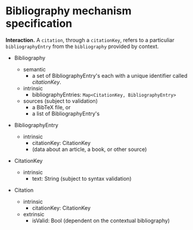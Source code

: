 # Bibliography mechanism specification

**Interaction.** A `citation`, through a `citationKey`, refers to a particuliar
 `bibliographyEntry` from the `bibliography` provided by context.

- Bibliography
  - semantic
    - a set of BibliographyEntry's each with a unique identifier called *citationKey*.
  - intrinsic
    - bibliographyEntries: `Map<CitationKey, BibliographyEntry>`
  - sources (subject to validation)
    - a BibTeX file, or
    - a list of BibliographyEntry's

- BibliographyEntry
  - intrinsic
    - citationKey: CitationKey
    - (data about an article, a book, or other source)

- CitationKey
  - intrinsic
    - text: String (subject to syntax validation)

- Citation
  - intrinsic
    - citationKey: CitationKey
  - extrinsic
    - isValid: Bool (dependent on the contextual bibliography)
